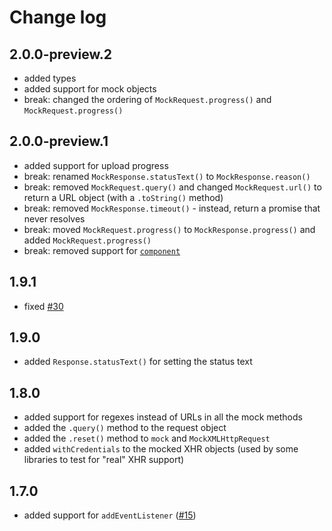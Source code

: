 # Change log

## 2.0.0-preview.2

- added types
- added support for mock objects
- break: changed the ordering of `MockRequest.progress()` and `MockRequest.progress()`

## 2.0.0-preview.1

- added support for upload progress
- break: renamed `MockResponse.statusText()` to `MockResponse.reason()`
- break: removed `MockRequest.query()` and changed `MockRequest.url()` to return a URL object (with a `.toString()` method)
- break: removed `MockResponse.timeout()` - instead, return a promise that never resolves
- break: moved `MockRequest.progress()` to `MockResponse.progress()` and added `MockRequest.progress()`
- break: removed support for [`component`](https://github.com/componentjs/component)

## 1.9.1

- fixed [#30](https://github.com/jameslnewell/xhr-mock/issues/30)

## 1.9.0

- added `Response.statusText()` for setting the status text

## 1.8.0

- added support for regexes instead of URLs in all the mock methods
- added the `.query()` method to the request object
- added the `.reset()` method to `mock` and `MockXMLHttpRequest`
- added `withCredentials` to the mocked XHR objects (used by some libraries to test for "real" XHR support)

## 1.7.0

- added support for `addEventListener` ([#15](https://github.com/jameslnewell/xhr-mock/pull/15))
